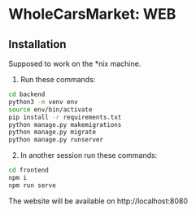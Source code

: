 # WholeCarsMarket: WEB

## Installation

Supposed to work on the *nix machine.

1. Run these commands:
```bash
cd backend
python3 -m venv env
source env/bin/activate
pip install -r requirements.txt
python manage.py makemigrations
python manage.py migrate
python manage.py runserver
```
2. In another session run these commands:
```bash
cd frontend
npm i
npm run serve
```
The website will be available on http://localhost:8080
